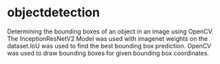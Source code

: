 # objectdetection
Determining the bounding boxes of an object in an image using OpenCV.
The InceptionResNetV2 Model was used with imagenet weights on the dataset.IoU was used to find the best bounding box prediction.
OpenCV was used to draw bounding boxes for given bounding box coordinates.
